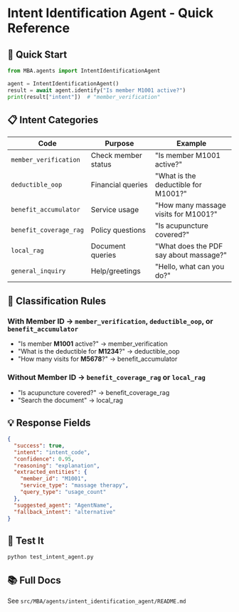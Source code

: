 # Intent Identification Agent - Quick Reference

## 🚀 Quick Start

```python
from MBA.agents import IntentIdentificationAgent

agent = IntentIdentificationAgent()
result = await agent.identify("Is member M1001 active?")
print(result["intent"])  # "member_verification"
```

## 📋 Intent Categories

| Code | Purpose | Example |
|------|---------|---------|
| `member_verification` | Check member status | "Is member M1001 active?" |
| `deductible_oop` | Financial queries | "What is the deductible for M1001?" |
| `benefit_accumulator` | Service usage | "How many massage visits for M1001?" |
| `benefit_coverage_rag` | Policy questions | "Is acupuncture covered?" |
| `local_rag` | Document queries | "What does the PDF say about massage?" |
| `general_inquiry` | Help/greetings | "Hello, what can you do?" |

## 🎯 Classification Rules

### With Member ID → `member_verification`, `deductible_oop`, or `benefit_accumulator`
- "Is member **M1001** active?" → member_verification
- "What is the deductible for **M1234**?" → deductible_oop
- "How many visits for **M5678**?" → benefit_accumulator

### Without Member ID → `benefit_coverage_rag` or `local_rag`
- "Is acupuncture covered?" → benefit_coverage_rag
- "Search the document" → local_rag

## 💡 Response Fields

```json
{
  "success": true,
  "intent": "intent_code",
  "confidence": 0.95,
  "reasoning": "explanation",
  "extracted_entities": {
    "member_id": "M1001",
    "service_type": "massage therapy",
    "query_type": "usage_count"
  },
  "suggested_agent": "AgentName",
  "fallback_intent": "alternative"
}
```

## 🧪 Test It

```bash
python test_intent_agent.py
```

## 📚 Full Docs

See `src/MBA/agents/intent_identification_agent/README.md`
